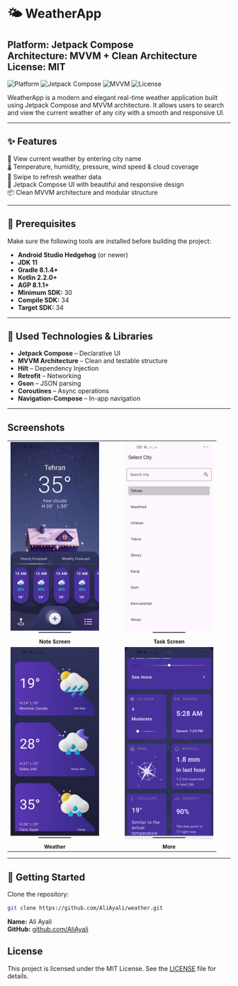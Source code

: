 # 🌤️ WeatherApp  
**Platform:** Jetpack Compose  
**Architecture:** MVVM + Clean Architecture  
**License:** MIT  
---

![Platform](https://img.shields.io/badge/Platform-Android-green)
![Jetpack Compose](https://img.shields.io/badge/UI-Jetpack%20Compose-blue)
![MVVM](https://img.shields.io/badge/Architecture-MVVM-informational)
![License](https://img.shields.io/badge/License-MIT-lightgrey)

WeatherApp is a modern and elegant real-time weather application built using Jetpack Compose and MVVM architecture. It allows users to search and view the current weather of any city with a smooth and responsive UI.

---

## ✨ Features

📍 View current weather by entering city name  
🌡️ Temperature, humidity, pressure, wind speed & cloud coverage  
🔄 Swipe to refresh weather data  
📱 Jetpack Compose UI with beautiful and responsive design  
📦 Clean MVVM architecture and modular structure  

---

## 🧱 Prerequisites

Make sure the following tools are installed before building the project:

- **Android Studio Hedgehog** (or newer)  
- **JDK 11**  
- **Gradle 8.1.4+**  
- **Kotlin 2.2.0+**  
- **AGP 8.1.1+**  
- **Minimum SDK:** 30  
- **Compile SDK:** 34  
- **Target SDK:** 34  

---

## 🔧 Used Technologies & Libraries

- **Jetpack Compose** – Declarative UI  
- **MVVM Architecture** – Clean and testable structure  
- **Hilt** – Dependency Injection  
- **Retrofit** – Networking  
- **Gson** – JSON parsing  
- **Coroutines** – Async operations  
- **Navigation-Compose** – In-app navigation  

---

## Screenshots

<div align="center">

<table>
  <tr>
    <td align="center">
      <img src="images/Home.jpg" width="200"/><br/>
      <sub><b>Note Screen</b>
    </td>
    <td width="30"></td>
    <td align="center">
      <img src="images/Select_city.jpg" width="200"/><br/>
      <sub><b>Task Screen</b>
    </td>
  </tr>
  
  <tr>
    <td align="center">
      <img src="images/Weather.jpg" width="200"/><br/>
      <sub><b>Weather</b>
    </td>
    <td></td>
    <td align="center">
      <img src="images/More.jpg" width="200"/><br/>
      <sub><b>More</b>
    </td>
  </tr>
</table>

</div>

---

## 🚀 Getting Started

Clone the repository:

```bash
git clone https://github.com/AliAyali/weather.git
```

**Name:** Ali Ayali  
**GitHub:** [github.com/AliAyali](https://github.com/AliAyali)  

## License
This project is licensed under the MIT License. See the [LICENSE](LICENSE) file for details.